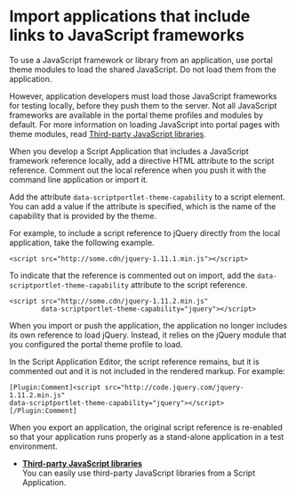 # Import applications that include links to JavaScript frameworks

To use a JavaScript framework or library from an application, use portal theme modules to load the shared JavaScript. Do not load them from the application.

However, application developers must load those JavaScript frameworks for testing locally, before they push them to the server. Not all JavaScript frameworks are available in the portal theme profiles and modules by default. For more information on loading JavaScript into portal pages with theme modules, read [Third-party JavaScript libraries](./js_libraries.md).

When you develop a Script Application that includes a JavaScript framework reference locally, add a directive HTML attribute to the script reference. Comment out the local reference when you push it with the command line application or import it.

Add the attribute `data-scriptportlet-theme-capability` to a script element. You can add a value if the attribute is specified, which is the name of the capability that is provided by the theme.

For example, to include a script reference to jQuery directly from the local application, take the following example.

```
<script src="http://some.cdn/jquery-1.11.1.min.js"></script>
```

To indicate that the reference is commented out on import, add the `data-scriptportlet-theme-capability` attribute to the script reference.

```
<script src="http://some.cdn/jquery-1.11.2.min.js" 
        data-scriptportlet-theme-capability="jquery"></script>
```

When you import or push the application, the application no longer includes its own reference to load jQuery. Instead, it relies on the jQuery module that you configured the portal theme profile to load.

In the Script Application Editor, the script reference remains, but it is commented out and it is not included in the rendered markup. For example:

```
[Plugin:Comment]<script src="http://code.jquery.com/jquery-1.11.2.min.js"
data-scriptportlet-theme-capability="jquery"></script> [/Plugin:Comment]
```

When you export an application, the original script reference is re-enabled so that your application runs properly as a stand-alone application in a test environment.

-   **[Third-party JavaScript libraries](./js_libraries.md)**  
 You can easily use third-party JavaScript libraries from a Script Application.


